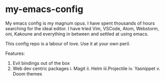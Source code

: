 # my-emacs-config
My emacs config is my magnum opus. I have spent thousands of hours searching for the ideal editor. I have tried Vim, VSCode, Atom, Webstorm, oni, Kakoune and everything in between and settled at using emacs.

This config repo is a labour of love. Use it at your own peril.

Features:

1. Evil bindings out of the box
2. Web dev centric packages
   i.  Magit
   ii. Helm
   iii.Projectile
   iv. Yasnippet
   v.  Doom themes
